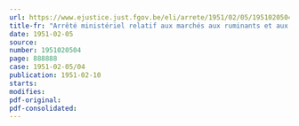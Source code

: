 ```yaml
---
url: https://www.ejustice.just.fgov.be/eli/arrete/1951/02/05/1951020504/justel
title-fr: "Arrêté ministériel relatif aux marchés aux ruminants et aux porcs."
date: 1951-02-05
source:
number: 1951020504
page: 888888
case: 1951-02-05/04
publication: 1951-02-10
starts:
modifies:
pdf-original:
pdf-consolidated:
---
```


